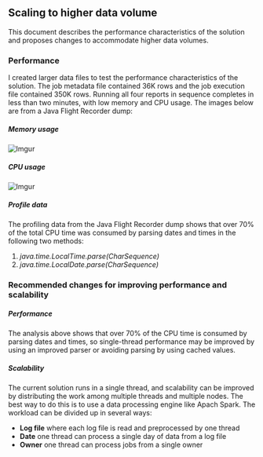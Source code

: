 ## Scaling to higher data volume
This document describes the performance characteristics of the solution and proposes changes to accommodate higher data volumes.
### Performance
I created larger data files to test the performance characteristics of the solution.  The job metadata file contained 36K rows and the job execution file contained 350K rows.  Running all four reports in sequence completes in less than two minutes, with low memory and CPU usage.  The images below are from a Java Flight Recorder dump:
##### Memory usage
![Imgur](https://i.imgur.com/GgLd5Vc.png)
##### CPU usage
![Imgur](https://i.imgur.com/rJDtETa.png)
##### Profile data
The profiling data from the Java Flight Recorder dump shows that over 70% of the total CPU time was consumed by parsing dates and times in the following two methods:
1. *java.time.LocalTime.parse(CharSequence)*
1. *java.time.LocalDate.parse(CharSequence)*
### Recommended changes for improving performance and scalability
##### Performance
The analysis above shows that over 70% of the CPU time is consumed by parsing dates and times, so single-thread performance may be improved by using an improved parser or avoiding parsing by using cached values.
##### Scalability
The current solution runs in a single thread, and scalability can be improved by distributing the work among multiple threads and multiple nodes.  The best way to do this is to use a data processing engine like Apach Spark.  The workload can be divided up in several ways:
* **Log file** where each log file is read and preprocessed by one thread
* **Date** one thread can process a single day of data from a log file
* **Owner** one thread can process jobs from a single owner


